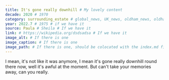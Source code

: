 ```yaml
---
title: It's gone really downhill # My lovely content
decade: 2020 # 1970
category: surrounding_estate # global_news, UK_news, oldham_news, oldham_history, towers, surrounding_estate # Always exactly one category
year: 2022.7 # 1975 # if we have it
source: Paula # Sheila # If we have it
link: # https://wikipedia.org/dsdsadsa # If we have it
image_alt: # If there is one
image_caption: # If there is one
image_path: # If there is one, should be colocated with the index.md file in the folder
---
```


I mean, it's not like it was anymore, I mean it's gone really downhill round there now, well it's awful at the moment. But can't take your memories away, can you really.
